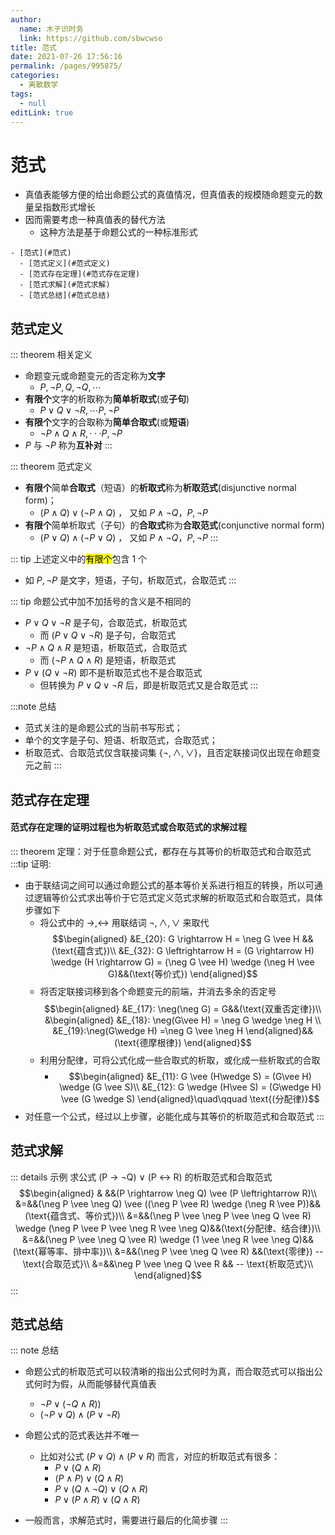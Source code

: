 ```yaml
---
author: 
  name: 木子识时务
  link: https://github.com/sbwcwso
title: 范式
date: 2021-07-26 17:56:16
permalink: /pages/995875/
categories: 
  - 离散数学
tags: 
  - null
editLink: true
---
```


# 范式

* 真值表能够方便的给出命题公式的真值情况，但真值表的规模随命题变元的数量呈指数形式增长
* 因而需要考虑一种真值表的替代方法
  * 这种方法是基于命题公式的一种标准形式

<!-- more -->

```markmap
- [范式](#范式)
  - [范式定义](#范式定义)
  - [范式存在定理](#范式存在定理)
  - [范式求解](#范式求解)
  - [范式总结](#范式总结)
```


## 范式定义

::: theorem 相关定义
* 命题变元或命题变元的否定称为**文字**
  * $P, ¬P, Q, ¬Q, \cdots$
* **有限个**文字的析取称为**简单析取式**(或**子句**)
  * $P ∨ Q ∨ ¬R, \cdots P, ¬P$
* **有限个**文字的合取称为**简单合取式**(或**短语**)
  * $¬P ∧ Q ∧ R, · · · P, ¬P$
* $P$ 与 $¬P$ 称为**互补对**
:::

::: theorem 范式定义
* **有限个**简单**合取式**（短语）的**析取式**称为**析取范式**(disjunctive normal form)；
  * $(P ∧ Q) ∨ (¬P ∧ Q)$ ， 又如 $P ∧ ¬Q，P, ¬P$
* **有限个**简单析取式（子句）的**合取式**称为**合取范式**(conjunctive normal form)
  * $(P \vee Q) \wedge (¬P \vee Q)$ ， 又如 $P ∧ ¬Q，P, ¬P$
:::

::: tip 上述定义中的<mark class='c4'>有限个</mark>包含 1 个
* 如 $P, ¬P$ 是文字，短语，子句，析取范式，合取范式
:::

::: tip 命题公式中加不加括号的含义是不相同的
* $P ∨ Q ∨ ¬R$ 是子句，合取范式，析取范式
  * 而 $(P ∨ Q ∨ ¬R)$ 是子句，合取范式
* $¬P ∧ Q ∧ R$ 是短语，析取范式，合取范式
  * 而 $(¬P ∧ Q ∧ R)$ 是短语，析取范式
* $P ∨ (Q ∨ ¬R)$ 即不是析取范式也不是合取范式
  * 但转换为 $P ∨ Q ∨ ¬R$ 后，即是析取范式又是合取范式
:::

:::note 总结
* 范式关注的是命题公式的当前书写形式；
* 单个的文字是子句、短语、析取范式，合取范式；
* 析取范式、合取范式仅含联接词集 $\{¬, ∧, ∨\}$，且否定联接词仅出现在命题变元之前
:::

## 范式存在定理

<h4 id="析取范式或合取范式的求解过程">范式存在定理的证明过程也为析取范式或合取范式的求解过程</h4>

::: theorem 定理：对于任意命题公式，都存在与其等价的析取范式和合取范式
:::tip 证明:
* 由于联结词之间可以通过命题公式的基本等价关系进行相互的转换，所以可通过逻辑等价公式求出等价于它范式定义范式求解的析取范式和合取范式，具体步骤如下
  * 将公式中的 $→,↔$ 用联结词 $¬,∧,∨$ 来取代
    $$\begin{aligned}
    &E_{20}: G \rightarrow H = \neg G \vee H &&(\text{蕴含式})\\
    &E_{32}: G \leftrightarrow H = (G \rightarrow H) \wedge (H \rightarrow G) = (\neg G \vee H) \wedge (\neg H \vee G)&&(\text{等价式})
    \end{aligned}$$
  * 将否定联接词移到各个命题变元的前端，并消去多余的否定号
    $$\begin{aligned}
    &E_{17}: \neg(\neg G) = G&&(\text{双重否定律})\\
    &\begin{aligned}
    &E_{18}: \neg(G\vee H) = \neg G \wedge \neg H \\
    &E_{19}:\neg(G\wedge H) =\neg G \vee \neg H
    \end{aligned}&&(\text{德摩根律})
    \end{aligned}$$
  * 利用分配律，可将公式化成一些合取式的析取，或化成一些析取式的合取
    * $$\begin{aligned}
    &E_{11}: G \vee (H\wedge S) = (G\vee H) \wedge (G \vee S)\\
    &E_{12}: G \wedge (H\vee S) = (G\wedge H) \vee (G \wedge S)
    \end{aligned}\quad\qquad \text{(分配律)}$$
* 对任意一个公式，经过以上步骤，必能化成与其等价的析取范式和合取范式
:::



## 范式求解

::: details 示例 求公式 (P → ¬Q) ∨ (P ↔ R) 的析取范式和合取范式
$$\begin{aligned}
& &&(P \rightarrow \neg Q) \vee (P \leftrightarrow R)\\
&=&&(\neg P \vee \neg Q) \vee ((\neg P \vee R) \wedge (\neg R \vee P))&&(\text{蕴含式、等价式})\\
&=&&(\neg P \vee \neg P \vee  \neg Q \vee R) \wedge (\neg P \vee P \vee \neg R \vee \neg Q)&&(\text{分配律、结合律})\\
&=&&(\neg P \vee  \neg Q \vee R) \wedge (1 \vee \neg R \vee \neg Q)&&(\text{幂等率、排中率})\\
&=&&(\neg P \vee  \neg Q \vee R) &&(\text{零律}) -- \text{合取范式}\\
&=&&\neg P \vee  \neg Q \vee R && -- \text{析取范式}\\
\end{aligned}$$
:::

## 范式总结

::: note 总结
* 命题公式的析取范式可以较清晰的指出公式何时为真，而合取范式可以指出公式何时为假，从而能够替代真值表
  * $¬P ∨ (¬Q ∧ R))$
  * $(¬P ∨ Q) ∧ (P ∨ ¬R)$
* 命题公式的范式表达并不唯一
  * 比如对公式 $(P ∨ Q) ∧ (P ∨ R)$ 而言，对应的析取范式有很多：
    * $P ∨ (Q ∧ R)$
    * $(P ∧ P) ∨ (Q ∧ R)$
    * $P ∨ (Q ∧ ¬Q) ∨ (Q ∧ R)$
    * $P ∨ (P ∧ R) ∨ (Q ∧ R)$

* 一般而言，求解范式时，需要进行最后的化简步骤
:::
